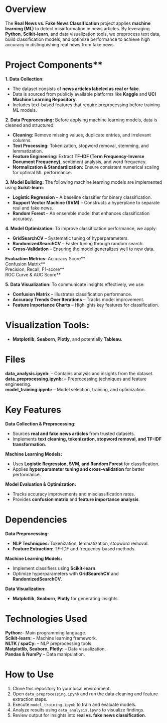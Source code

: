 
# Overview
The **Real News vs. Fake News Classification** project applies **machine learning (ML)** to detect misinformation in news articles. By leveraging **Python**, **Scikit-learn**, and data visualization tools, we preprocess text data, build classification models, and optimize performance to achieve high accuracy in distinguishing real news from fake news.  

# Project Components**  

__1. Data Collection:__  
- The dataset consists of **news articles labeled as real or fake**.  
- Data is sourced from publicly available platforms like **Kaggle** and **UCI Machine Learning Repository**.  
- Includes text-based features that require preprocessing before training ML models.  

__2. Data Preprocessing:__
Before applying machine learning models, data is cleaned and structured:  
- **Cleaning:** Remove missing values, duplicate entries, and irrelevant columns.  
- **Text Processing:** Tokenization, stopword removal, stemming, and lemmatization.  
- **Feature Engineering:** Extract **TF-IDF (Term Frequency-Inverse Document Frequency)**, sentiment analysis, and word frequency.  
- **Normalization & Standardization:** Ensure consistent numerical scaling for optimal ML performance.  

__3. Model Building:__ 
The following machine learning models are implemented using **Scikit-learn**:  
- **Logistic Regression** – A baseline classifier for binary classification.  
- **Support Vector Machine (SVM)** – Constructs a hyperplane to separate real and fake news.  
- **Random Forest** – An ensemble model that enhances classification accuracy.  

__4. Model Optimization:__ 
To improve classification performance, we apply:  
- **GridSearchCV** – Systematic tuning of hyperparameters.  
- **RandomizedSearchCV** – Faster tuning through random search.  
- **Cross-Validation** – Ensuring the model generalizes well to new data.  

__Evaluation Metrics:__
Accuracy Score**  
Confusion Matrix**  
Precision, Recall, F1-score**  
ROC Curve & AUC Score**  

__5. Data Visualization:__
To communicate insights effectively, we use:  
- **Confusion Matrix** – Illustrates classification performance.  
- **Accuracy Trends Over Iterations** – Tracks model improvement.  
- **Feature Importance Charts** – Highlights key features for classification.  

# Visualization Tools:
- **Matplotlib**, **Seaborn**, **Plotly**, and potentially **Tableau**.  

# Files 
__data_analysis.ipynb:__ – Contains analysis and insights from the dataset.  
__data_preprocessing.ipynb:__ – Preprocessing techniques and feature engineering.  
__model_training.ipynb:__ – Model selection, training, and optimization.  

# Key Features

__Data Collection & Preprocessing:__ 
- Sources **real and fake news articles** from trusted datasets.  
- Implements **text cleaning, tokenization, stopword removal, and TF-IDF transformation**.  

__Machine Learning Models:__ 
- Uses **Logistic Regression, SVM, and Random Forest** for classification.  
- Applies **hyperparameter tuning and cross-validation** for better performance.  

__Model Evaluation & Optimization:__  
- Tracks accuracy improvements and misclassification rates.  
- Provides **confusion matrix** and **feature importance analysis**.  

# Dependencies

__Data Preprocessing:__
- **NLP Techniques:** Tokenization, lemmatization, stopword removal.  
- **Feature Extraction:** TF-IDF and frequency-based methods.  

__Machine Learning Models:__
- Implement classifiers using **Scikit-learn**.  
- Optimize hyperparameters with **GridSearchCV** and **RandomizedSearchCV**.  

__Data Visualization:__
- **Matplotlib**, **Seaborn**, **Plotly** for generating insights.  

# Technologies Used
__Python:__– Main programming language.  
__Scikit-learn:__ – Machine learning framework.  
__NLTK / spaCy:__ – NLP preprocessing tools.  
__Matplotlib, Seaborn, Plotly:__ – Data visualization.  
__Pandas & NumPy__ – Data manipulation.  

# How to Use 

1. Clone this repository to your local environment.  
2. Open `data_preprocessing.ipynb` and run the data cleaning and feature extraction steps.  
3. Execute `model_training.ipynb` to train and evaluate models.  
4. Analyze results using `data_analysis.ipynb` to visualize findings.  
5. Review output for insights into **real vs. fake news classification**. 
